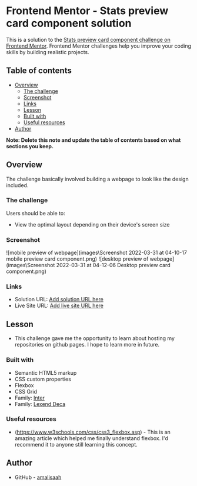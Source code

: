 # Frontend Mentor - Stats preview card component solution

This is a solution to the [Stats preview card component challenge on Frontend Mentor](https://www.frontendmentor.io/challenges/stats-preview-card-component-8JqbgoU62). Frontend Mentor challenges help you improve your coding skills by building realistic projects. 

## Table of contents

- [Overview](#overview)
  - [The challenge](#the-challenge)
  - [Screenshot](#screenshot)
  - [Links](#links)
  - [Lesson](#Lesson-learnt)
  - [Built with](#built-with)
  - [Useful resources](#useful-resources)
- [Author](#author)

**Note: Delete this note and update the table of contents based on what sections you keep.**

## Overview
The challenge basically involved building a webpage to look like the design included.
### The challenge

Users should be able to:

- View the optimal layout depending on their device's screen size

### Screenshot

![mobile preview of webpage](images\Screenshot 2022-03-31 at 04-10-17 mobile preview card component.png)
![desktop preview of webpage](images\Screenshot 2022-03-31 at 04-12-06 Desktop preview card component.png)

### Links

- Solution URL: [Add solution URL here](https://your-solution-url.com)
- Live Site URL: [Add live site URL here](https://your-live-site-url.com)


## Lesson

- This challenge gave me the opportunity to learn about hosting my repositories on github pages. 
  I hope to learn more in future.

  
### Built with

- Semantic HTML5 markup
- CSS custom properties
- Flexbox
- CSS Grid
- Family: [Inter](https://fonts.google.com/specimen/Inter)
- Family: [Lexend Deca](https://fonts.google.com/specimen/Lexend+Deca)


### Useful resources

- (https://www.w3schools.com/css/css3_flexbox.asp) - This is an amazing article which helped me finally understand flexbox. I'd recommend it to anyone still learning this concept.

## Author

- GitHub - [amalisaah](https://github.com/amalisaah?tab=repositories)

